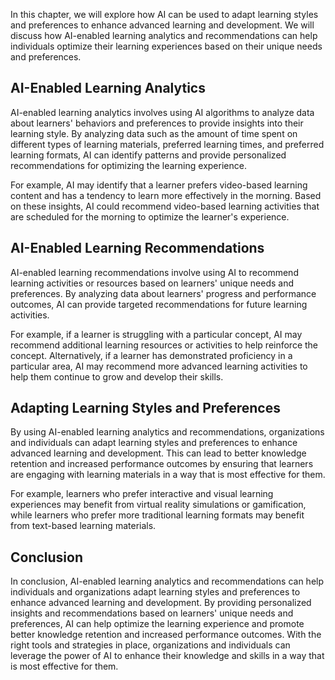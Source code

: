 

In this chapter, we will explore how AI can be used to adapt learning styles and preferences to enhance advanced learning and development. We will discuss how AI-enabled learning analytics and recommendations can help individuals optimize their learning experiences based on their unique needs and preferences.

AI-Enabled Learning Analytics
-----------------------------

AI-enabled learning analytics involves using AI algorithms to analyze data about learners' behaviors and preferences to provide insights into their learning style. By analyzing data such as the amount of time spent on different types of learning materials, preferred learning times, and preferred learning formats, AI can identify patterns and provide personalized recommendations for optimizing the learning experience.

For example, AI may identify that a learner prefers video-based learning content and has a tendency to learn more effectively in the morning. Based on these insights, AI could recommend video-based learning activities that are scheduled for the morning to optimize the learner's experience.

AI-Enabled Learning Recommendations
-----------------------------------

AI-enabled learning recommendations involve using AI to recommend learning activities or resources based on learners' unique needs and preferences. By analyzing data about learners' progress and performance outcomes, AI can provide targeted recommendations for future learning activities.

For example, if a learner is struggling with a particular concept, AI may recommend additional learning resources or activities to help reinforce the concept. Alternatively, if a learner has demonstrated proficiency in a particular area, AI may recommend more advanced learning activities to help them continue to grow and develop their skills.

Adapting Learning Styles and Preferences
----------------------------------------

By using AI-enabled learning analytics and recommendations, organizations and individuals can adapt learning styles and preferences to enhance advanced learning and development. This can lead to better knowledge retention and increased performance outcomes by ensuring that learners are engaging with learning materials in a way that is most effective for them.

For example, learners who prefer interactive and visual learning experiences may benefit from virtual reality simulations or gamification, while learners who prefer more traditional learning formats may benefit from text-based learning materials.

Conclusion
----------

In conclusion, AI-enabled learning analytics and recommendations can help individuals and organizations adapt learning styles and preferences to enhance advanced learning and development. By providing personalized insights and recommendations based on learners' unique needs and preferences, AI can help optimize the learning experience and promote better knowledge retention and increased performance outcomes. With the right tools and strategies in place, organizations and individuals can leverage the power of AI to enhance their knowledge and skills in a way that is most effective for them.
